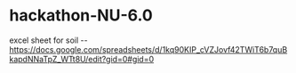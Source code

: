 # hackathon-NU-6.0
excel sheet for soil --https://docs.google.com/spreadsheets/d/1kq90KIP_cVZJovf42TWiT6b7quBkapdNNaTpZ_WTt8U/edit?gid=0#gid=0
